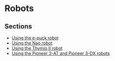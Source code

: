 # Robots

## Sections
- [Using the e-puck robot](guide/using-the-e-puck-robot.md)
- [Using the Nao robot](guide/using-the-nao-robot.md)
- [Using the Thymio II robot](guide/using-the-thymio-ii-robot.md)
- [Using the Pioneer 3-AT and Pioneer 3-DX robots](guide/using-the-pioneer-3-at-and-pioneer-3-dx-robots.md)
